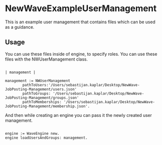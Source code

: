 # NewWaveExampleUserManagement
This is an example user management that contains files which can be used as a guidance.

## Usage

You can use these files inside of engine, to specify roles. You can use these files with the NWUserManagement class.

```smalltalk

| management |

management := NWUserManagement 				  						   
		pathToUsers:'/Users/sebastijan.kaplar/Desktop/NewWave-JobPosting-Management/users.json'
		pathToGroups: '/Users/sebastijan.kaplar/Desktop/NewWave-JobPosting-Management/groups.json'
		pathToMemberships: '/Users/sebastijan.kaplar/Desktop/NewWave-JobPosting-Management/membership.json'.
```

And then while creating an engine you can pass it the newly created user management.

```smalltalk

engine := WaveEngine new.
engine loadUsersAndGroups: management.

```

